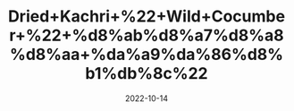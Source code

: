 ---
title: 'Dried+Kachri+%22+Wild+Cocumber+%22+%d8%ab%d8%a7%d8%a8%d8%aa+%da%a9%da%86%d8%b1%db%8c%22'
date: '2022-10-14' 
metatag: '' 
inventory: '0' 
draft: false 
# meta description 
shortDescripton: 'Its+regular+use+of+the+powder+is+said+to+cure+minor+skin+issues+like+boils%2c+lice%2c+itching.'
description: 'Herb'
longdescription: ''
featured: True
# product Price
price: '80.0'
# Product Short Description
shortDescription: 'Its+regular+use+of+the+powder+is+said+to+cure+minor+skin+issues+like+boils%2c+lice%2c+itching.'
productID: '2C1D7E17-F623-ED11-9968-005056B3A416'
type: 'products'
category: 'Herb' 
thumnailproduct: 'https://eraconnect.blob.core.windows.net/product-images/aminsaddiquidawakhana/2C1D7E17-F623-ED11-9968-005056B3A416.webp' 
images:
  - image: 'https://eraconnect.blob.core.windows.net/product-images/aminsaddiquidawakhana/2C1D7E17-F623-ED11-9968-005056B3A416.webp'  
Variants:
---